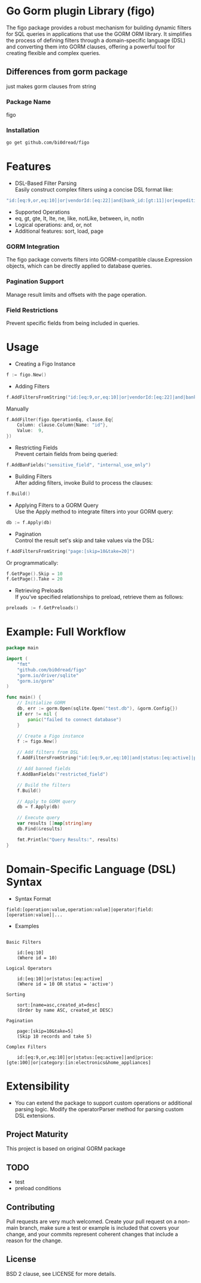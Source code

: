 # Go Gorm plugin Library (figo)

The figo package provides a robust mechanism for building dynamic filters for SQL queries in applications that use the GORM ORM library. It simplifies the process of defining filters through a domain-specific language (DSL) and converting them into GORM clauses, offering a powerful tool for creating flexible and complex queries.
## Differences from gorm package

just makes gorm clauses from string

### Package Name

figo


### Installation
``` bash
go get github.com/bi0dread/figo
```

# Features
* DSL-Based Filter Parsing \
Easily construct complex filters using a concise DSL format like:
```go
"id:[eq:9,or,eq:10]|or|vendorId:[eq:22]|and|bank_id:[gt:11]|or|expedition_type:[eq:eq]"

```
* Supported Operations
* eq, gt, gte, lt, lte, ne, like, notLike, between, in, notIn
* Logical operations: and, or, not
* Additional features: sort, load, page

### GORM Integration
The figo package converts filters into GORM-compatible clause.Expression objects, which can be directly applied to database queries.

### Pagination Support
Manage result limits and offsets with the page operation.

### Field Restrictions
Prevent specific fields from being included in queries.

# Usage
* Creating a Figo Instance 
```go
f := figo.New()
```
* Adding Filters
```go
f.AddFiltersFromString("id:[eq:9,or,eq:10]|or|vendorId:[eq:22]|and|bank_id:[gt:11]|or|expedition_type:[eq:eq]")

```
Manually 

```go
f.AddFilter(figo.OperationEq, clause.Eq{
    Column: clause.Column{Name: "id"},
    Value:  9,
})

```

* Restricting Fields\
  Prevent certain fields from being queried:
```go
f.AddBanFields("sensitive_field", "internal_use_only")

```

* Building Filters\
  After adding filters, invoke Build to process the clauses:
```go
f.Build()
```
* Applying Filters to a GORM Query\
  Use the Apply method to integrate filters into your GORM query:
```go
db := f.Apply(db)
```
* Pagination\
  Control the result set's skip and take values via the DSL:
```go
f.AddFiltersFromString("page:[skip=10&take=20]")
```
 Or programmatically:
```go
f.GetPage().Skip = 10
f.GetPage().Take = 20
```
* Retrieving Preloads\
  If you’ve specified relationships to preload, retrieve them as follows:
```go
preloads := f.GetPreloads()
```

# Example: Full Workflow
```go
package main

import (
	"fmt"
	"github.com/bi0dread/figo"
	"gorm.io/driver/sqlite"
	"gorm.io/gorm"
)

func main() {
	// Initialize GORM
	db, err := gorm.Open(sqlite.Open("test.db"), &gorm.Config{})
	if err != nil {
		panic("failed to connect database")
	}

	// Create a Figo instance
	f := figo.New()

	// Add filters from DSL
	f.AddFiltersFromString("id:[eq:9,or,eq:10]|and|status:[eq:active]|page:[skip=0&take=5]")

	// Add banned fields
	f.AddBanFields("restricted_field")

	// Build the filters
	f.Build()

	// Apply to GORM query
	db = f.Apply(db)

	// Execute query
	var results []map[string]any
	db.Find(&results)

	fmt.Println("Query Results:", results)
}
```
# Domain-Specific Language (DSL) Syntax
* Syntax Format
```text
field:[operation:value,operation:value]|operator|field:[operation:value]|...
```
* Examples
```text

Basic Filters

    id:[eq:10]
    (Where id = 10)
    
Logical Operators

    id:[eq:10]|or|status:[eq:active]
    (Where id = 10 OR status = 'active')
    
Sorting

    sort:[name=asc,created_at=desc]
    (Order by name ASC, created_at DESC)
    
Pagination

    page:[skip=10&take=5]
    (Skip 10 records and take 5)
    
Complex Filters

    id:[eq:9,or,eq:10]|or|status:[eq:active]|and|price:[gte:100]|or|category:[in:electronics&home_appliances]
```
# Extensibility
* You can extend the package to support custom operations or additional parsing logic. Modify the operatorParser method for parsing custom DSL extensions.

## Project Maturity

This project is based on original GORM package

## TODO
* test
* preload conditions

## Contributing

Pull requests are very much welcomed.  Create your pull request on a non-main
branch, make sure a test or example is included that covers your change, and
your commits represent coherent changes that include a reason for the change.

## License

BSD 2 clause, see LICENSE for more details.